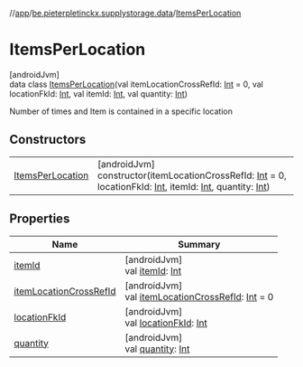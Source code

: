 //[app](../../../index.md)/[be.pieterpletinckx.supplystorage.data](../index.md)/[ItemsPerLocation](index.md)

# ItemsPerLocation

[androidJvm]\
data class [ItemsPerLocation](index.md)(val itemLocationCrossRefId: [Int](https://kotlinlang.org/api/latest/jvm/stdlib/kotlin/-int/index.html) = 0, val locationFkId: [Int](https://kotlinlang.org/api/latest/jvm/stdlib/kotlin/-int/index.html), val itemId: [Int](https://kotlinlang.org/api/latest/jvm/stdlib/kotlin/-int/index.html), val quantity: [Int](https://kotlinlang.org/api/latest/jvm/stdlib/kotlin/-int/index.html))

Number of times and Item is contained in a specific location

## Constructors

| | |
|---|---|
| [ItemsPerLocation](-items-per-location.md) | [androidJvm]<br>constructor(itemLocationCrossRefId: [Int](https://kotlinlang.org/api/latest/jvm/stdlib/kotlin/-int/index.html) = 0, locationFkId: [Int](https://kotlinlang.org/api/latest/jvm/stdlib/kotlin/-int/index.html), itemId: [Int](https://kotlinlang.org/api/latest/jvm/stdlib/kotlin/-int/index.html), quantity: [Int](https://kotlinlang.org/api/latest/jvm/stdlib/kotlin/-int/index.html)) |

## Properties

| Name | Summary |
|---|---|
| [itemId](item-id.md) | [androidJvm]<br>val [itemId](item-id.md): [Int](https://kotlinlang.org/api/latest/jvm/stdlib/kotlin/-int/index.html) |
| [itemLocationCrossRefId](item-location-cross-ref-id.md) | [androidJvm]<br>val [itemLocationCrossRefId](item-location-cross-ref-id.md): [Int](https://kotlinlang.org/api/latest/jvm/stdlib/kotlin/-int/index.html) = 0 |
| [locationFkId](location-fk-id.md) | [androidJvm]<br>val [locationFkId](location-fk-id.md): [Int](https://kotlinlang.org/api/latest/jvm/stdlib/kotlin/-int/index.html) |
| [quantity](quantity.md) | [androidJvm]<br>val [quantity](quantity.md): [Int](https://kotlinlang.org/api/latest/jvm/stdlib/kotlin/-int/index.html) |
